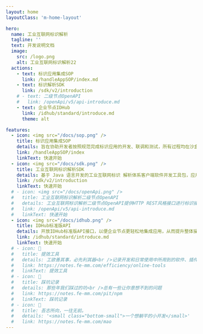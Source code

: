 ```yaml
---
layout: home
layoutClass: 'm-home-layout'

hero:
  name: 工业互联网标识解析
  tagline: ''
  text: 开发说明文档
  image:
    src: /logo.png
    alt: 工业互联网标识解析22
  actions:
    - text: 标识应用集成SOP
      link: /handleAppSOP/index.md
    - text: 标识解析SDK
      link: /sdk/v2/introduction
    # - text: 二级节点OpenAPI
    #   link: /openApi/v5/api-introduce.md
    - text: 企业节点IDHub
      link: /idhub/standard/introduce.md
      theme: alt

features:
  - icon: <img src="/docs/sop.png" />
    title: 标识应用集成SOP
    details: 旨在协助开发者按照规范完成标识应用的开发、联调和测试，所有过程均在沙盒环境中进行。目前提供社区版沙盒供用户使用，加入IDInside计划可优先获取标准版沙盒。如有需求，请联系：<span style="color:black">段老师：10086  尚老师：10010</span>
    link: /handleAppSOP/index
    linkText: 快速开始
  - icon: <img src="/docs/sdk.png" />
    title: 工业互联网标识解析SDK
    details: 基于 Java 语言开发的工业互联网标识 解析体系客户端软件开发工具包，应用通过集成 ID-SDK，快速使用元数据模板、标识解析、标识注册、数据权限等功能服务。<span style="color:black">ID-SDK将于7月10日进行公测，敬请关注！</span>
    link: /sdk/v2/introduction
    linkText: 快速开始
  # - icon: <img src="/docs/openApi.png" />
  #   title: 工业互联网标识解析二级节点OpenAPI
  #   details: 工业互联网标识解析二级节点OpenAPI提供HTTP REST风格接口进行标识操作，所有操作都采用UTF-8编码以确保兼容性和易用性，便于其他系统接入.
  #   link: /openApi/v5/api-introduce.md
  #   linkText: 快速开始
  - icon: <img src="/docs/idhub.png" />
    title: IDHub标准版API
    details: 开放IDHub标准版API接口，以便企业节点更轻松地集成应用，从而提升整体操作效率。
    link: /idhub/standard/introduce.md
    linkText: 快速开始
  # - icon: 🧰
  #   title: 提效工具
  #   details: 工欲善其事，必先利其器<br />记录开发和日常使用中所用到的软件、插件、扩展等
  #   link: https://notes.fe-mm.com/efficiency/online-tools
  #   linkText: 提效工具
  # - icon: 🐞
  #   title: 踩坑记录
  #   details: 那些年我们踩过的坑<br />总有一些让你意想不到的问题
  #   link: https://notes.fe-mm.com/pit/npm
  #   linkText: 踩坑记录
  # - icon: 💯
  #   title: 吾志所向，一往无前。
  #   details: '<small class="bottom-small">一个想躺平的小开发</small>'
  #   link: https://notes.fe-mm.com/mao
---
```


<style>

/*爱的魔力转圈圈*/
.m-home-layout .image-src {
  width: 180px;
  height: 180px;
}

.m-home-layout .details small {
  opacity: 0.6;
}

.m-home-layout .bottom-small {
  display: block;
  margin-top: 2em;
  text-align: right;
}
.link-text-value {
  color: #00a98e !important;
}
</style>
